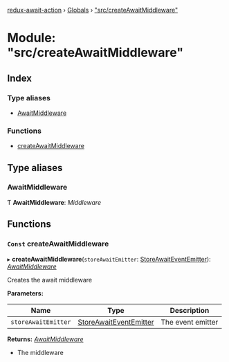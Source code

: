 [redux-await-action](../README.md) › [Globals](../globals.md) › ["src/createAwaitMiddleware"](_src_createawaitmiddleware_.md)

# Module: "src/createAwaitMiddleware"

## Index

### Type aliases

* [AwaitMiddleware](_src_createawaitmiddleware_.md#awaitmiddleware)

### Functions

* [createAwaitMiddleware](_src_createawaitmiddleware_.md#const-createawaitmiddleware)

## Type aliases

###  AwaitMiddleware

Ƭ **AwaitMiddleware**: *Middleware*

## Functions

### `Const` createAwaitMiddleware

▸ **createAwaitMiddleware**(`storeAwaitEmitter`: [StoreAwaitEventEmitter](../classes/_src_storeawaiteventemitter_.storeawaiteventemitter.md)): *[AwaitMiddleware](_src_createawaitmiddleware_.md#awaitmiddleware)*

Creates the await middleware

**Parameters:**

Name | Type | Description |
------ | ------ | ------ |
`storeAwaitEmitter` | [StoreAwaitEventEmitter](../classes/_src_storeawaiteventemitter_.storeawaiteventemitter.md) | The event emitter |

**Returns:** *[AwaitMiddleware](_src_createawaitmiddleware_.md#awaitmiddleware)*

- The middleware
